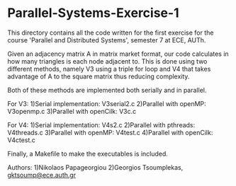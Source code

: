 # Parallel-Systems-Exercise-1

This directory contains all the code written for the first exercise for the course 'Parallel and Distributed Systems', semester 7 at ECE, AUTh.

Given an adjacency matrix A in matrix market format, our code calculates in how many triangles is each node adjacent to.
This is done using two different methods, namely V3 using a triple for loop and V4 that takes advantage of A to the square matrix thus reducing complexity.

Both of these methods are implemented both serially and in parallel.

For V3:
1)Serial implementation: V3serial2.c
2)Parallel with openMP: V3openmp.c
3)Parallel with openCilk: V3c.c

For V4:
1)Serial implementation: V4s2.c
2)Parallel with pthreads: V4threads.c
3)Parallel with openMP: V4test.c
4)Parallel with openCilk: V4ctest.c

Finally, a Makefile to make the executables is included.

Authors: 
1)Nikolaos Papageorgiou
2)Georgios Tsoumplekas, gktsoump@ece.auth.gr

